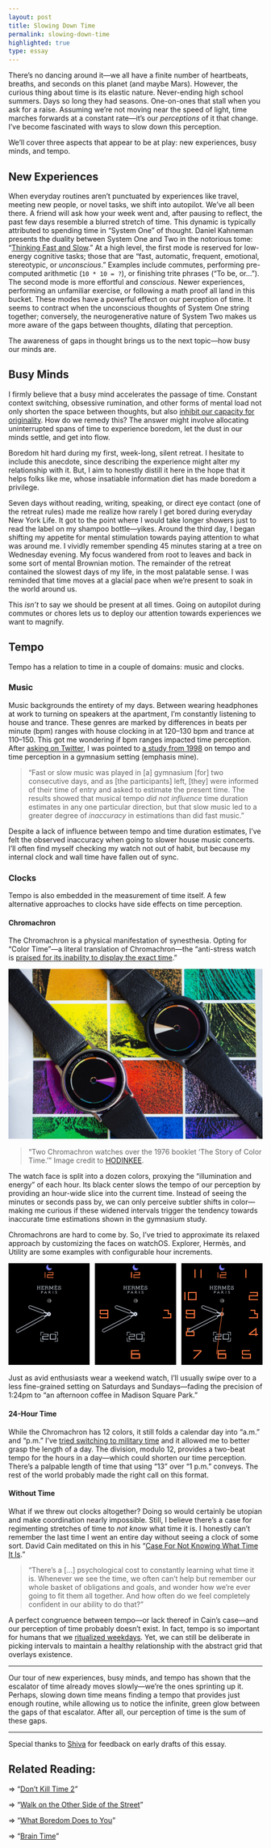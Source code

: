 ```yaml
---
layout: post
title: Slowing Down Time
permalink: slowing-down-time
highlighted: true
type: essay
---
```


There’s no dancing around it—we all have a finite number of heartbeats, breaths, and seconds on this planet (and maybe Mars). However, the curious thing about time is its elastic nature. Never-ending high school summers. Days so long they had seasons. One-on-ones that stall when you ask for a raise. Assuming we’re not moving near the speed of light, time marches forwards at a constant rate—it’s our _perceptions_ of it that change. I’ve become fascinated with ways to slow down this perception.

We’ll cover three aspects that appear to be at play: new experiences, busy minds, and tempo.

## New Experiences

When everyday routines aren’t punctuated by experiences like travel, meeting new people, or novel tasks, we shift into autopilot. We’ve all been there. A friend will ask how your week went and, after pausing to reflect, the past few days resemble a blurred stretch of time. This dynamic is typically attributed to spending time in “System One” of thought. Daniel Kahneman presents the duality between System One and Two in the notorious tome: “[Thinking Fast and Slow](https://www.amazon.com/Thinking-Fast-Slow-Daniel-Kahneman/dp/0374533555).” At a high level, the first mode is reserved for low-energy cognitive tasks; those that are “fast, automatic, frequent, emotional, stereotypic, or _unconscious_.” Examples include commutes, performing pre-computed arithmetic (`10 * 10 = ?`), or finishing trite phrases (“To be, or…”). The second mode is more effortful and _conscious_. Newer experiences, performing an unfamiliar exercise, or following a math proof all land in this bucket. These modes have a powerful effect on our perception of time. It seems to contract when the unconscious thoughts of System One string together; conversely, the neurogenerative nature of System Two makes us more aware of the gaps between thoughts, dilating that perception.

The awareness of gaps in thought brings us to the next topic—how busy our minds are.

## Busy Minds

I firmly believe that a busy mind accelerates the passage of time. Constant context switching, obsessive rumination, and other forms of mental load not only shorten the space between thoughts, but also [inhibit our capacity for originality](https://www.nytimes.com/2016/06/19/opinion/sunday/think-less-think-better.html). How do we remedy this? The answer might involve allocating uninterrupted spans of time to experience boredom, let the dust in our minds settle, and get into flow.

Boredom hit hard during my first, week-long, silent retreat. I hesitate to include this anecdote, since describing the experience might alter my relationship with it. But, I aim to honestly distill it here in the hope that it helps folks like me, whose insatiable information diet has made boredom a privilege.

Seven days without reading, writing, speaking, or direct eye contact (one of the retreat rules) made me realize how rarely I get bored during everyday New York Life. It got to the point where I would take longer showers just to read the label on my shampoo bottle—yikes. Around the third day, I began shifting my appetite for mental stimulation towards paying attention to what was around me. I vividly remember spending 45 minutes staring at a tree on Wednesday evening. My focus wandered from root to leaves and back in some sort of mental Brownian motion. The remainder of the retreat contained the slowest days of my life, in the most palatable sense. I was reminded that time moves at a glacial pace when we’re present to soak in the world around us.

This _isn’t_ to say we should be present at all times. Going on autopilot during commutes or chores lets us to deploy our attention towards experiences we want to magnify.

## Tempo

Tempo has a relation to time in a couple of domains: music and clocks.

### Music

Music backgrounds the entirety of my days. Between wearing headphones at work to turning on speakers at the apartment, I’m constantly listening to house and trance. These genres are marked by differences in beats per minute (bpm) ranges with house clocking in at 120–130 bpm and trance at 110–150. This got me wondering if bpm ranges impacted time perception. After [asking on Twitter](https://twitter.com/jasdev/status/786961355962257409), I was pointed to [a study from 1998](http://journals.sagepub.com/doi/abs/10.1177/0305735698261007) on tempo and time perception in a gymnasium setting (emphasis mine).

> “Fast or slow music was played in [a] gymnasium [for] two consecutive days, and as [the participants] left, [they] were informed of their time of entry and asked to estimate the present time. The results showed that musical tempo _did not influence_ time duration estimates in any one particular direction, but that slow music led to a greater degree of _inaccuracy_ in estimations than did fast music.”

Despite a lack of influence between tempo and time duration estimates, I’ve felt the observed inaccuracy when going to slower house music concerts. I’ll often find myself checking my watch not out of habit, but because my internal clock and wall time have fallen out of sync.

### Clocks

Tempo is also embedded in the measurement of time itself. A few alternative approaches to clocks have side effects on time perception.

#### Chromachron

The Chromachron is a physical manifestation of synesthesia. Opting for “Color Time”—a literal translation of Chromachron—the “anti-stress watch is [praised for its inability to display the exact time](https://www.hodinkee.com/articles/chromachron-a-radically-new-approach-to-time).”

![“Two Chromachron watches over the 1976 booklet ‘The Story of Color Time.’” Image credit to HODINKEE.](/public/images/chromachron.jpg)

> “Two Chromachron watches over the 1976 booklet ‘The Story of Color Time.’” Image credit to [HODINKEE](https://www.hodinkee.com).

The watch face is split into a dozen colors, proxying the “illumination and energy” of each hour. Its black center slows the tempo of our perception by providing an hour-wide slice into the current time. Instead of seeing the minutes or seconds pass by, we can only perceive subtler shifts in color—making me curious if these widened intervals trigger the tendency towards inaccurate time estimations shown in the gymnasium study.

Chromachrons are hard to come by. So, I’ve tried to approximate its relaxed approach by customizing the faces on watchOS. Explorer, Hermès, and Utility are some examples with configurable hour increments.

![Various Hermès watchOS face configurations with differing amount of hour markers.](/public/images/hermes.png)

Just as avid enthusiasts wear a weekend watch, I’ll usually swipe over to a less fine-grained setting on Saturdays and Sundays—fading the precision of 1:24pm to “an afternoon coffee in Madison Square Park.”

#### 24-Hour Time

While the Chromachron has 12 colors, it still folds a calendar day into “a.m.” and “p.m.” I’ve [tried switching to military time](/24-hour-time) and it allowed me to better grasp the length of a day. The division, modulo 12, provides a two-beat tempo for the hours in a day—which could shorten our time perception. There’s a palpable length of time that using “13” over “1 p.m.” conveys. The rest of the world probably made the right call on this format.

#### Without Time

What if we threw out clocks altogether? Doing so would certainly be utopian and make coordination nearly impossible. Still, I believe there’s a case for regimenting stretches of time to _not know_ what time it is. I honestly can’t remember the last time I went an entire day without seeing a clock of some sort. David Cain meditated on this in his “[Case For Not Knowing What Time It Is](http://www.raptitude.com/2017/09/the-case-for-not-knowing-what-time-it-is/).”

> “There’s a […] psychological cost to constantly learning what time it is. Whenever we see the time, we often can’t help but remember our whole basket of obligations and goals, and wonder how we’re ever going to fit them all together. And how often do we feel completely confident in our ability to do that?”

A perfect congruence between tempo—or lack thereof in Cain’s case—and our perception of time probably doesn’t exist. In fact, tempo is so important for humans that we [ritualized weekdays](https://twitter.com/mmay3r/status/934671385485381632). Yet, we can still be deliberate in picking intervals to maintain a healthy relationship with the abstract grid that overlays existence.

---

Our tour of new experiences, busy minds, and tempo has shown that the escalator of time already moves slowly—we’re the ones sprinting up it. Perhaps, slowing down time means finding a tempo that provides just enough routine, while allowing us to notice the infinite, green glow between the gaps of that escalator. After all, our perception of time is the sum of these gaps.

---

Special thanks to [Shiva](https://twitter.com/ShivaKilaru) for feedback on early drafts of this essay.

## Related Reading:

⇒ “[Don’t Kill Time 2](http://nearthespeedoflight.com/article/2017_01_25_don___t_kill_time_2)”

⇒ “[Walk on the Other Side of the Street](https://ktzine.com/walk-on-the-other-side-of-the-street-be803c8f55cb)”

⇒ “[What Boredom Does to You](http://nautil.us/issue/53/monsters/what-boredom-does-to-you)”

⇒ “[Brain Time](https://www.edge.org/conversation/brain-time)”
